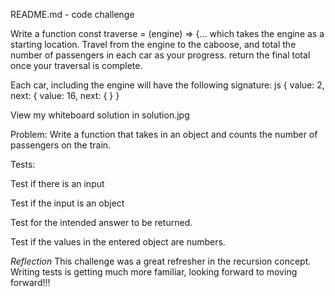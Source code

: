 README.md - code challenge

Write a function const traverse = (engine) => {... which takes the engine as a starting location. Travel from the engine to the caboose, and total the number of passengers in each car as your progress. return the final total once your traversal is complete.

Each car, including the engine will have the following signature: js { <engine> value: 2, next: { <next car> value: 16, next: { <next car> } }


View my whiteboard solution in solution.jpg

Problem:
Write a function that takes in an object and counts the number of passengers on the train.

Tests:

Test if there is an input

Test if the input is an object

Test for the intended answer to be returned.

Test if the values in the entered object are numbers.


*Reflection*
This challenge was a great refresher in the recursion concept. Writing tests is getting much more familiar, looking forward to moving forward!!!




